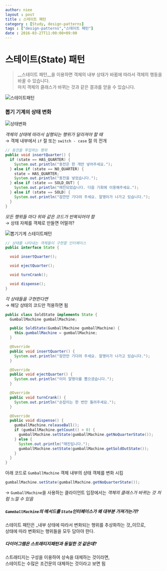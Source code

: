 ```yaml
---
author: niee
layout : post
title : 스테이트 패턴
category : [Study, design-patterns]
tags : ["design-patterns","스테이트 패턴"]
date : 2016-03-27T11:00:00+09:00
---
```


# 스테이트(State) 패턴
> __스테이트 패턴__을 이용하면 객체의 내부 상태가 바뀜에 따라서 객체의 행동을
바꿀 수 있습니다.  
> 마치 객체의 클래스가 바뀌는 것과 같은 결과를 얻을 수 있습니다.

![스테이트패턴](https://58swcw-dm2305.files.1drv.com/y3mKy1swAVQHWIxILLaQSO_zoeC6-Pu_p2DU7TT-WP_OdnaIroMkNVOFzaFJ_cHmFgKV9nBPHMmpLLAhflmjpF0G5J2drs27rj4KLiJf-mrU3LIn5H1hggquWwl3ZZ7cjfx6NQNPWgqSTeJI4UHGo-jpimS-HcpZaUvs9zefzmC6RI?width=503&height=185&cropmode=none)

### 뽑기 기계의 상태 변화

![상태변화](https://58s3cw-dm2305.files.1drv.com/y3m8Q-O5YJADRxsTT_hDrrT4YtiOH6OX_Ev1dOcCrNrLo7dproBFDFQYZfOv8BMTbhNcrSFCjZ4oKrmDM5c19GAQ1EEFsie_2G6jD1ZGMnCH0vu9YF8dYPRDhX8azC_3nr8rb4jq9tFn6jNDl2gKBNIUr1HmHXIIDOdtZEOQD4zPuM?width=358&height=253&cropmode=none)

_객체의 상태에 따라서 실행되는 행위가 달라져야 할 때_  
→ 객체 내부에서 `if` 절 또는 `switch - case` 절 의 전개  

```java
// 동전을 투입하는 행위
public void insertQuarter() {
  if (state == HAS_QUARTER) {
    System.out.println("동전은 한 개만 넣어주세요.");
  } else if (state == NO_QUARTER) {
    state = HAS_QUARTER;
    System.out.println("동전을 넣었습니다.");
  } else if (state == SOLD_OUT) {
    System.out.println("매진되었습니다. 다음 기회에 이용해주세요.");
  } else if (state == SOLD) {
    System.out.println("잠깐만 기다려 주세요. 알맹이가 나가고 있습니다.");
  }
}
```

_모든 행위들 마다 위와 같은 코드가 반복되어야 함_  
→ 상태 자체를 객체로 만들면 어떨까?  

![뽑기기계 스테이트패턴](https://58s2cw-dm2305.files.1drv.com/y3m7qoukjmkgUckDbqXCOW6z8y7cXPea97dk3GnL4QOzzCi6FsoL40iBLPqrvgP1bEXdlNQ9nXc0pQifYJ45e_3JpErxY3h5zHuCus3nyKo7I1DUJTIeaNbbeBvhtIXn1jejIjKS6kTIj_8GD1RzDAp5FMeEgNXV05lSHYkKBDIcYs?width=823&height=379&cropmode=none)

```java
// 상태를 나타내는 객체들이 구현할 인터페이스
public interface State {

  void insertQuarter();

  void ejectQuarter();

  void turnCrank();

  void dispense();
}
```

_각 상태들을 구현한다면_  
→ 해당 상태의 코드만 적용하면 됨  

```java
public class SoldState implements State {
  GumballMachine gumballMachine;

  public SoldState(GumballMachine gumballMachine) {
    this.gumballMachine = gumballMachine;
  }

  @Override
  public void insertQuarter() {
    System.out.println("잠깐만 기다려 주세요. 알맹이가 나가고 있습니다.");
  }

  @Override
  public void ejectQuarter() {
    System.out.println("이미 알맹이를 뽑으셨습니다.");
  }

  @Override
  public void turnCrank() {
    System.out.println("손잡이는 한 번만 돌려주세요.");
  }

  @Override
  public void dispense() {
    gumballMachine.releaseBall();
    if (gumballMachine.getCount() > 0) {
      gumballMachine.setState(gumballMachine.getNoQuarterState());
    } else {
      System.out.println("매진입니다.");
      gumballMachine.setState(gumballMachine.getSoldOutState());
    }
  }
}
```

아래 코드로 `GumballMachine` 객체 내부의 상태 객체를 변화 시킴

```java
gumballMachine.setState(gumballMachine.getNoQuarterState());
```
→ `GumballMachine`을 사용하는 클라이언트 입장에서는 _객체의 클래스가 바뀌는 것 처럼 느낄 수 있음_

##### `GameballMachine`의 메서드를 `State`인터페이스가 왜 대부분 가져가는가?

스테이트 패턴은 _내부 상태에 따라서 변화되는 행위를 추상화하는 것_이므로,  
상태에 따라 변화되는 행위들을 모두 담아야 한다.

##### 다이어그램은 스트래티지패턴과 동일한 것 같은데?

스트래티지는 구성을 이용하여 상속을 대체하는 것이라면,  
스테이트는 수많은 조건문의 대체하는 것이라고 보면 됨
